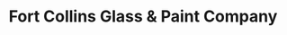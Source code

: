 ---
title: "Fort Collins Glass & Paint Company"
url: /fort-collins/fort-collins-glass-and-paint-company/
shop: glaziery
---